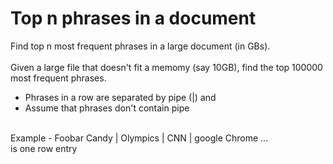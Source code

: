 # Top n phrases in a document
Find top n most frequent phrases in a large document (in GBs).
<br><br>Given a large file that doesn't fit a memomy (say 10GB), find the top 100000 most frequent phrases.
* Phrases in a row are separated by pipe (|) and
* Assume that phrases don't contain pipe 
<br>
Example - 
Foobar Candy | Olympics | CNN | google Chrome ...
<br>is one row entry
